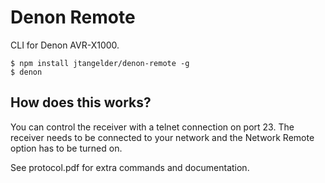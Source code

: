 # Denon Remote
CLI for Denon AVR-X1000.

```
$ npm install jtangelder/denon-remote -g
$ denon
```

## How does this works?
You can control the receiver with a telnet connection on port 23. The receiver needs to be connected to your network and the Network Remote option has to be turned on.

See protocol.pdf for extra commands and documentation.
